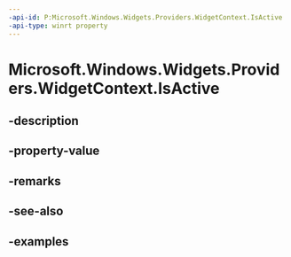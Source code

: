 ```yaml
---
-api-id: P:Microsoft.Windows.Widgets.Providers.WidgetContext.IsActive
-api-type: winrt property
---
```


# Microsoft.Windows.Widgets.Providers.WidgetContext.IsActive

<!--
public bool IsActive { get; }
-->


## -description

## -property-value

## -remarks

## -see-also

## -examples


